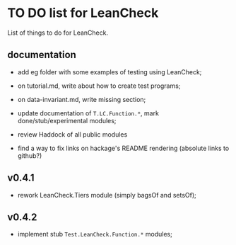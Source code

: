 TO DO list for LeanCheck
========================

List of things to do for LeanCheck.


documentation
-------------

* add eg folder with some examples of testing using LeanCheck;

* on tutorial.md, write about how to create test programs;

* on data-invariant.md, write missing section;

* update documentation of `T.LC.Function.*`, mark done/stub/experimental modules;

* review Haddock of all public modules

* find a way to fix links on hackage's README rendering
  (absolute links to github?)


v0.4.1
------

* rework LeanCheck.Tiers module (simply bagsOf and setsOf);


v0.4.2
------

* implement stub `Test.LeanCheck.Function.*` modules;
